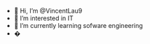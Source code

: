 - 👋 Hi, I’m @VincentLau9
- 👀 I’m interested in IT
- 🌱 I’m currently learning sofware engineering 
- �

<!---
VincentLau9/VincentLau9 is a ✨ special ✨ repository because its `README.md` (this file) appears on your GitHub profile.
You can click the Preview link to take a look at your changes.
--->

